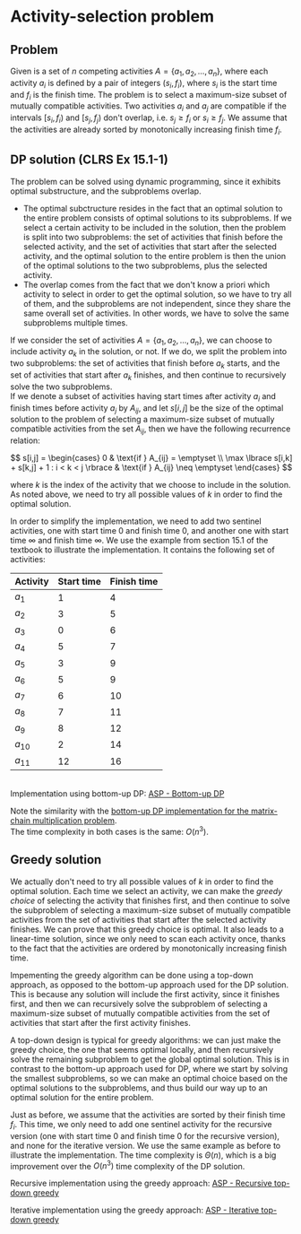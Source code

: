 # Activity-selection problem

## Problem

Given is a set of $n$ competing activities $A = \lbrace a_1, a_2, \dots, a_n \rbrace$, where each activity $a_i$ is defined by a pair of integers $(s_i, f_i)$, where $s_i$ is the start time and $f_i$ is the finish time. The problem is to select a maximum-size subset of mutually compatible activities. Two activities $a_i$ and $a_j$ are compatible if the intervals $[s_i, f_i)$ and $[s_j, f_j)$ don't overlap, i.e. $s_j \geq f_i$ or $s_i \geq f_j$. We assume that the activities are already sorted by monotonically increasing finish time $f_i$.

## DP solution (CLRS Ex 15.1-1)

The problem can be solved using dynamic programming, since it exhibits optimal substructure, and the subproblems overlap.

- The optimal subctructure resides in the fact that an optimal solution to the entire problem consists of optimal solutions to its subproblems. If we select a certain activity to be included in the solution, then the problem is split into two subproblems: the set of activities that finish before the selected activity, and the set of activities that start after the selected activity, and the optimal solution to the entire problem is then the union of the optimal solutions to the two subproblems, plus the selected activity.
- The overlap comes from the fact that we don't know a priori which activity to select in order to get the optimal solution, so we have to try all of them, and the subproblems are not independent, since they share the same overall set of activities. In other words, we have to solve the same subproblems multiple times.

If we consider the set of activities $A = \lbrace a_1, a_2, \dots, a_n \rbrace$, we can choose to include activity $a_k$ in the solution, or not. If we do, we split the problem into two subproblems: the set of activities that finish before $a_k$ starts, and the set of activities that start after $a_k$ finishes, and then continue to recursively solve the two subproblems.  
If we denote a subset of activities having start times after activity $a_i$ and finish times before activity $a_j$ by $A_{ij}$, and let $s[i,j]$ be the size of the optimal solution to the problem of selecting a maximum-size subset of mutually compatible activities from the set $A_{ij}$, then we have the following recurrence relation:

$$
s[i,j] =  
\begin{cases}
0 & \text{if } A_{ij} = \emptyset \\
\max \lbrace s[i,k] + s[k,j] + 1 : i < k < j \rbrace & \text{if } A_{ij} \neq \emptyset
\end{cases}
$$

where $k$ is the index of the activity that we choose to include in the solution. As noted above, we need to try all possible values of $k$ in order to find the optimal solution.

In order to simplify the implementation, we need to add two sentinel activities, one with start time $0$ and finish time $0$, and another one with start time $\infty$ and finish time $\infty$. We use the example from section 15.1 of the textbook to illustrate the implementation. It contains the following set of activities:

| Activity | Start time | Finish time |
| :--- | :--- | :--- |
| $a_1$ | 1 | 4 |
| $a_2$ | 3 | 5 |
| $a_3$ | 0 | 6 |
| $a_4$ | 5 | 7 |
| $a_5$ | 3 | 9 |
| $a_6$ | 5 | 9 |
| $a_7$ | 6 | 10 |
| $a_8$ | 7 | 11 |
| $a_9$ | 8 | 12 |
| $a_{10}$ | 2 | 14 |
| $a_{11}$ | 12 | 16 |

&nbsp;&nbsp;&nbsp;&nbsp;&nbsp;&nbsp;  
Implementation using bottom-up DP: [ASP - Bottom-up DP](https://github.com/pl3onasm/AADS/blob/main/algorithms/greedy/activity-selection/asp-1.c)

Note the similarity with the [bottom-up DP implementation for the matrix-chain multiplication problem](https://github.com/pl3onasm/AADS/blob/main/algorithms/dynamic-programming/matrix-chain-mult/mcm-3.c).  
The time complexity in both cases is the same: $O(n^3)$.
&nbsp;&nbsp;&nbsp;&nbsp;&nbsp;&nbsp;  

## Greedy solution

We actually don't need to try all possible values of $k$ in order to find the optimal solution. Each time we select an activity, we can make the *greedy choice* of selecting the activity that finishes first, and then continue to solve the subproblem of selecting a maximum-size subset of mutually compatible activities from the set of activities that start after the selected activity finishes. We can prove that this greedy choice is optimal. It also leads to a linear-time solution, since we only need to scan each activity once, thanks to the fact that the activities are ordered by monotonically increasing finish time.

Impementing the greedy algorithm can be done using a top-down approach, as opposed to the bottom-up approach used for the DP solution. This is because any solution will include the first activity, since it finishes first, and then we can recursively solve the subproblem of selecting a maximum-size subset of mutually compatible activities from the set of activities that start after the first activity finishes.  

A top-down design is typical for greedy algorithms: we can just make the greedy choice, the one that seems optimal locally, and then recursively solve the remaining subproblem to get the global optimal solution. This is in contrast to the bottom-up approach used for DP, where we start by solving the smallest subproblems, so we can make an optimal choice based on the optimal solutions to the subproblems, and thus build our way up to an optimal solution for the entire problem.

Just as before, we assume that the activities are sorted by their finish time $f_i$. This time, we only need to add one sentinel activity for the recursive version (one with start time $0$ and finish time $0$ for the recursive version), and none for the iterative version. We use the same example as before to illustrate the implementation. The time complexity is $\Theta(n)$, which is a big improvement over the $O(n^3)$ time complexity of the DP solution.  

Recursive implementation using the greedy approach: [ASP - Recursive top-down greedy](https://github.com/pl3onasm/AADS/blob/main/algorithms/greedy/activity-selection/asp-2.c)  

Iterative implementation using the greedy approach: [ASP - Iterative top-down greedy](https://github.com/pl3onasm/AADS/blob/main/algorithms/greedy/activity-selection/asp-3.c)  
